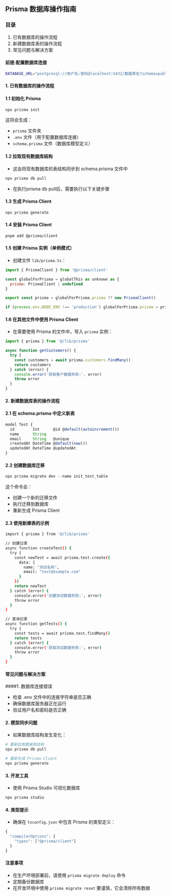 
## Prisma 数据库操作指南
### 目录
1. 已有数据库的操作流程
2. 新建数据库表的操作流程
3. 常见问题与解决方案

#### 前提:配置数据库连接
```bash
DATABASE_URL="postgresql://用户名:密码@localhost:5432/数据库名?schema=public"
```

#### 1. 已有数据库的操作流程
#### 1.1 初始化 Prisma
```bash
npx prisma init
```
这将会生成：
* `prisma` 文件夹
* `.env` 文件（用于配置数据库连接）
* `schema.prisma` 文件（数据库模型定义）

#### 1.2 拉取现有数据库结构
* 这会将现有数据库的表结构同步到 schema.prisma 文件中
```bash
npx prisma db pull
```

* 在执行prisma db pull后，需要执行以下关键步骤

#### 1.3 生成 Prisma Client
```bash
npx prisma generate
```

#### 1.4 安装 Prisma Client
```bash
pnpm add @prisma/client
```

#### 1.5 创建 Prisma 实例（单例模式）
* 创建文件 `lib/prisma.ts`：
```javascript
import { PrismaClient } from '@prisma/client'

const globalForPrisma = globalThis as unknown as {
  prisma: PrismaClient | undefined
}

export const prisma = globalForPrisma.prisma ?? new PrismaClient()

if (process.env.NODE_ENV !== 'production') globalForPrisma.prisma = prisma
```

#### 1.6 在其他文件中使用 Prisma Client
* 在需要使用 Prisma 的文件中，导入 `prisma` 实例：
```javascript
import { prisma } from '@/lib/prisma'

async function getCustomers() {
  try {
    const customers = await prisma.customers.findMany()
    return customers
  } catch (error) {
    console.error('获取客户数据失败:', error)
    throw error
  }
}
```

#### 2. 新建数据库表的操作流程 

#### 2.1 在 schema.prisma 中定义新表
```javascript
model Test {
  id        Int      @id @default(autoincrement())
  name      String
  email     String   @unique
  createdAt DateTime @default(now())
  updatedAt DateTime @updatedAt
}
```

#### 2.2 创建数据库迁移
```javascript
npx prisma migrate dev --name init_test_table
```
这个命令会：
* 创建一个新的迁移文件
* 执行迁移到数据库
* 重新生成 Prisma Client

#### 2.3 使用新建表的示例
```bash
import { prisma } from '@/lib/prisma'

// 创建记录
async function createTest() {
  try {
    const newTest = await prisma.test.create({
      data: {
        name: "测试名称",
        email: "test@example.com"
      }
    })
    return newTest
  } catch (error) {
    console.error('创建测试数据失败:', error)
    throw error
  }
}

// 查询记录
async function getTests() {
  try {
    const tests = await prisma.test.findMany()
    return tests
  } catch (error) {
    console.error('获取测试数据失败:', error)
    throw error
  }
}
```


#### 常见问题与解决方案
####1. 数据库连接错误
* 检查 .env 文件中的连接字符串是否正确
* 确保数据库服务器正在运行
* 验证用户名和密码是否正确

#### 2. 模型同步问题
* 如果数据库结构发生变化：
```bash
# 重新拉取数据库结构
npx prisma db pull

# 重新生成 Prisma Client
npx prisma generate
```
#### 3. 开发工具
* 使用 Prisma Studio 可视化数据库
```bash
npx prisma studio
```

#### 4. 类型提示
* 确保在 `tsconfig.json` 中包含 Prisma 的类型定义：
```javascript
{
  "compilerOptions": {
    "types": ["@prisma/client"]
  }
}
```

####  注意事项
* 在生产环境部署前，请使用 `prisma migrate deploy` 命令
* 定期备份数据库
* 在开发环境中使用 `prisma migrate reset` 要谨慎，它会清除所有数据